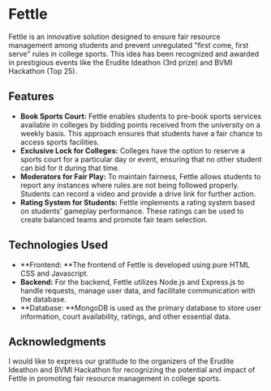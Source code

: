 # Fettle
Fettle is an innovative solution designed to ensure fair resource management among students and prevent unregulated "first come, first serve" rules in college sports. This idea has been recognized and awarded in prestigious events like the Erudite Ideathon (3rd prize) and BVMI Hackathon (Top 25).


## Features
- **Book Sports Court:** Fettle enables students to pre-book sports services available in colleges by bidding points received from the university on a weekly basis. This approach ensures that students have a fair chance to access sports facilities.
- **Exclusive Lock for Colleges:** Colleges have the option to reserve a sports court for a particular day or event, ensuring that no other student can bid for it during that time.
- **Moderators for Fair Play:** To maintain fairness, Fettle allows students to report any instances where rules are not being followed properly. Students can record a video and provide a drive link for further action.
- **Rating System for Students:** Fettle implements a rating system based on students' gameplay performance. These ratings can be used to create balanced teams and promote fair team selection.

## Technologies Used

- **Frontend: **The frontend of Fettle is developed using pure HTML CSS and Javascript.
- **Backend:** For the backend, Fettle utilizes Node.js and Express.js to handle requests, manage user data, and facilitate communication with the database.
- **Database: **MongoDB is used as the primary database to store user information, court availability, ratings, and other essential data.

## Acknowledgments
I would like to express our gratitude to the organizers of the Erudite Ideathon and BVMI Hackathon for recognizing the potential and impact of Fettle in promoting fair resource management in college sports.

